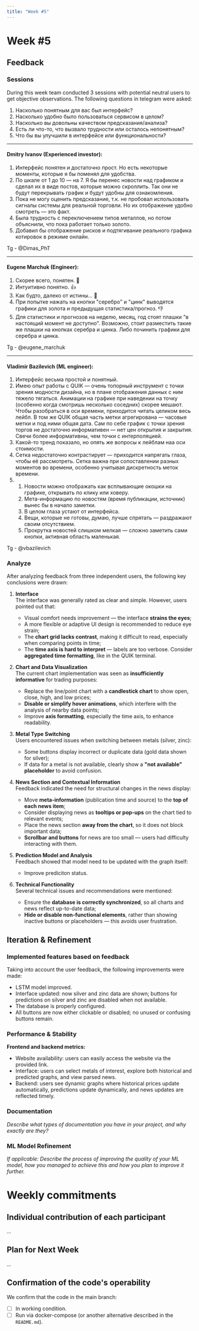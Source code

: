 ```yaml
---
title: "Week #5"
---
```


# **Week #5**

## Feedback

### Sessions

During this week team conducted 3 sessions with potential neutral users to get objective observations. The following questions in telegram were asked:
1. Насколько понятным для вас был интерфейс?
2. Насколько удобно было пользоваться сервисом в целом?
3. Насколько вы довольны качеством предсказания/анализа?
4. Есть ли что-то, что вызвало трудности или осталось непонятным?
5. Что бы вы улучшили в интерфейсе или функциональности?

---

#### **Dmitry Ivanov (Experienced investor):**

1. Интерфейс понятен и достаточно прост. Но есть некоторые моменты, которые я бы поменял для удобства.  
2. По шкале от 1 до 10 — на 7. Я бы перенес новости над графиком и сделал их в виде постов, которые можно скроллить. Так они не будут перекрывать график и будут удобны для ознакомления.  
3. Пока не могу оценить предсказание, т.к. не пробовал использовать сигналы системы для реальной торговли. Но их отображение удобно смотреть — это факт.  
4. Была трудность с переключением типов металлов, но потом объяснили, что пока работает только золото.  
5. Добавил бы отображение рисков и подтягивание реального графика котировок в режиме онлайн.

Tg - @Dimas_PhT

---

#### **Eugene Marchuk (Engineer):**

1. Скорее всего, понятен. 🤔  
2. Интуитивно понятно. 👍  
3. Как будто, далеко от истины... 🤔  
4. При попытке нажать на кнопки "серебро" и "цинк" выводятся графики для золота и предыдущая статистика/прогноз. 👎  
5. Для статистики и прогнозов на неделю, месяц, год стоят плашки "в настоящий момент не доступно". Возможно, стоит разместить такие же плашки на кнопках серебра и цинка. Либо починить графики для серебра и цинка.

Tg - @eugene_marchuk

---

#### **Vladimir Bazilevich (ML engineer):**

1. Интерфейс весьма простой и понятный.  
2. Имею опыт работы с QUIK — очень топорный инструмент с точки зрения модности дизайна, но в плане отображения данных с ним тяжело тягаться. Анимации на графике при наведении на точку (особенно когда смотришь несколько соседних) скорее мешают.  
   Чтобы разобраться в оси времени, приходится читать целиком весь лейбл. В том же QUIK общая часть метки агрегирована — часовые метки и под ними общая дата. Сам по себе график с точки зрения торгов не достаточно информативен — нет цен открытия и закрытия. Свечи более информативны, чем точки с интерполяцией.  
3. Какой-то тренд показало, но опять же вопросы к лейблам наа оси стоимости.
4. Сетка недостаточно контрастирует — приходится напрягать глаза, чтобы её рассмотреть. Сетка важна при сопоставлении разных моментов во времени, особенно учитывая дискретность меток времени.  
5. 
   1. Новости можно отображать как всплывающие окошки на графике, открывать по клику или ховеру.  
   2. Мета-информацию по новостям (время публикации, источник) вынес бы в начало заметки.  
   3. В целом глаза устают от интерфейса.  
   4. Вещи, которые не готовы, думаю, лучше спрятать — раздражают своим отсутствием.  
   5. Прокрутка новостей слишком мелкая — сложно заметить сами кнопки, активная область маленькая.

Tg - @vbazilevich

### Analyze

After analyzing feedback from three independent users, the following key conclusions were drawn:

1. **Interface**  
   The interface was generally rated as clear and simple. However, users pointed out that:  
   - Visual comfort needs improvement — the interface **strains the eyes**;  
   - A more flexible or adaptive UI design is recommended to reduce eye strain;  
   - The **chart grid lacks contrast**, making it difficult to read, especially when comparing points in time;  
   - The **time axis is hard to interpret** — labels are too verbose. Consider **aggregated time formatting**, like in the QUIK terminal.

2. **Chart and Data Visualization**  
   The current chart implementation was seen as **insufficiently informative** for trading purposes:
   - Replace the line/point chart with a **candlestick chart** to show open, close, high, and low prices;
   - **Disable or simplify hover animations**, which interfere with the analysis of nearby data points;
   - Improve **axis formatting**, especially the time axis, to enhance readability.

3. **Metal Type Switching**  
   Users encountered issues when switching between metals (silver, zinc):
   - Some buttons display incorrect or duplicate data (gold data shown for silver);
   - If data for a metal is not available, clearly show a **"not available" placeholder** to avoid confusion.

4. **News Section and Contextual Information**  
   Feedback indicated the need for structural changes in the news display:
   - Move **meta-information** (publication time and source) to the **top of each news item**;
   - Consider displaying news as **tooltips or pop-ups** on the chart tied to relevant events;
   - Place the news section **away from the chart**, so it does not block important data;
   - **Scrollbar and buttons** for news are too small — users had difficulty interacting with them.

5. **Prediction Model and Analysis**  
   Feedbach showed that model need to be updated with the graph itself:
   - Improve prediciton status.

6. **Technical Functionality**  
   Several technical issues and recommendations were mentioned:
   - Ensure the **database is correctly synchronized**, so all charts and news reflect up-to-date data;
   - **Hide or disable non-functional elements**, rather than showing inactive buttons or placeholders — this avoids user frustration.


## Iteration & Refinement

### Implemented features based on feedback

Taking into account the user feedback, the following improvements were made:
- LSTM model improved.
- Interface updated: now silver and zinc data are shown; buttons for predictions on silver and zinc are disabled when not available.
- The database is properly configured.
- All buttons are now either clickable or disabled; no unused or confusing buttons remain.

### Performance & Stability

**Frontend and backend metrics:**
- Website availability: users can easily access the website via the provided link.
- Interface: users can select metals of interest, explore both historical and predicted graphs, and view parsed news.
- Backend: users see dynamic graphs where historical prices update automatically, predictions update dynamically, and news updates are reflected timely.

### Documentation

*Describe what types of documentation you have in your project, and why exactly are they?*

### ML Model Refinement

*If applicable: Describe the process of improving the quality of your ML model, how you managed to achieve this and how you plan to improve it further.*

# Weekly commitments

## Individual contribution of each participant

*...*

## Plan for Next Week

*...*

## Confirmation of the code's operability

We confirm that the code in the main branch:
- [ ] In working condition.
- [ ] Run via docker-compose (or another alternative described in the `README.md`).
